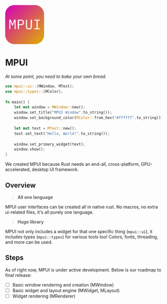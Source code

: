 <img src="resources/icons/logos/mpui_icon.svg" width="125">

# MPUI
_At some point, you need to bake your own bread._

```rust
use mpui::ui::{MWindow, MText};
use mpui::types::{MColor};

fn main() {
    let mut window = MWindow::new();
    window.set_title("MPUI Window".to_string());
    window.set_background_color(MColor::from_hex("#ffffff".to_string()));

    let mut text = MText::new();
    text.set_text("Hello, World!".to_string());

    window.set_primary_widget(text);
    window.show();
}
```

We created MPUI because Rust needs an end-all, cross-platform, GPU-accelerated, desktop UI framework.

## Overview

> **All one language**

MPUI user interfaces can be created all in native rust. No macros, no extra ui-related files, it's all purely one language.

> **Huge library**

MPUI not only includes a widget for that one specific thing (`mpui::ui`), it includes types (`mpui::types`) for various tools too! Colors, fonts, threading, and more can be used.

## Steps
As of right now, MPUI is under active development. Below is our roadmap to final release:

- [ ] Basic window rendering and creation (MWindow)
- [ ] Basic widget and layout engine (MWidget, MLayout)
- [ ] Widget rendering (MRenderer)
